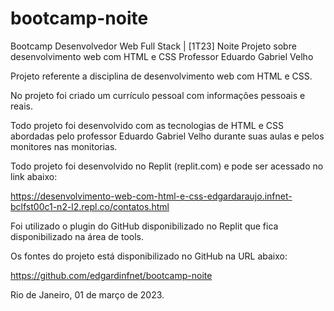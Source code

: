 # bootcamp-noite

Bootcamp Desenvolvedor Web Full Stack | [1T23] Noite
Projeto sobre desenvolvimento web com HTML e CSS
Professor Eduardo Gabriel Velho

Projeto referente a disciplina de desenvolvimento web com HTML e CSS. 

No projeto foi criado um currículo pessoal com informações pessoais e reais.  

Todo projeto foi desenvolvido com as tecnologias de HTML e CSS abordadas pelo professor Eduardo Gabriel Velho durante suas aulas e pelos monitores nas monitorias.

Todo projeto foi desenvolvido no Replit (replit.com) e pode ser acessado no link abaixo:

https://desenvolvimento-web-com-html-e-css-edgardaraujo.infnet-bclfst00c1-n2-l2.repl.co/contatos.html

Foi utilizado o plugin do GitHub disponibilizado no Replit que fica disponibilizado na área de tools.

Os fontes do projeto está disponibilizado no GitHub na URL abaixo:

https://github.com/edgardinfnet/bootcamp-noite

Rio de Janeiro, 01 de março de 2023.

